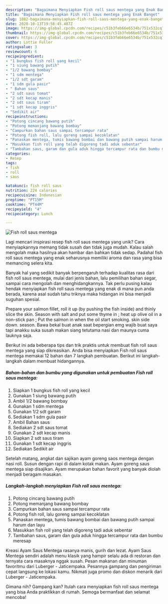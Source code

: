 ```yaml
---
description: "Bagaimana Menyiapkan Fish roll saus mentega yang Enak Banget"
title: "Bagaimana Menyiapkan Fish roll saus mentega yang Enak Banget"
slug: 1882-bagaimana-menyiapkan-fish-roll-saus-mentega-yang-enak-banget
date: 2020-10-13T19:58:45.487Z
image: https://img-global.cpcdn.com/recipes/c51b3feb66e6534b/751x532cq70/fish-roll-saus-mentega-foto-resep-utama.jpg
thumbnail: https://img-global.cpcdn.com/recipes/c51b3feb66e6534b/751x532cq70/fish-roll-saus-mentega-foto-resep-utama.jpg
cover: https://img-global.cpcdn.com/recipes/c51b3feb66e6534b/751x532cq70/fish-roll-saus-mentega-foto-resep-utama.jpg
author: Lottie Fuller
ratingvalue: 3
reviewcount: 6
recipeingredient:
- "1 bungkus fish roll yang kecil"
- "1 siung bawang putih"
- "1/2 bawang bombay"
- "1 sdm mentega"
- "1/2 sdt garam"
- "1 sdm gula pasir"
- " Bahan saus"
- "2 sdt saus tomat"
- "2 sdt kecap manis"
- "2 sdt saus tiram"
- "1 sdt kecap inggris"
- "Sedikit air"
recipeinstructions:
- "Potong cincang bawang putih"
- "Potong memanjang bawang bombay"
- "Campurkan bahan saus sampai tercampur rata"
- "Potong fish roll, lalu goreng sampai kecoklatan"
- "Panaskan mentega, tumis bawang bombai dan bawang putih sampai harum dan layu"
- "Masukkan fish roll yang telah digoreng tadi aduk sebentar"
- "Tambahan saus, garam dan gula aduk hingga tercampur rata dan bumbu meresap"
categories:
- Resep
tags:
- fish
- roll
- saus

katakunci: fish roll saus 
nutrition: 224 calories
recipecuisine: Indonesian
preptime: "PT15M"
cooktime: "PT44M"
recipeyield: "4"
recipecategory: Lunch

---
```



![Fish roll saus mentega](https://img-global.cpcdn.com/recipes/c51b3feb66e6534b/751x532cq70/fish-roll-saus-mentega-foto-resep-utama.jpg)

Lagi mencari inspirasi resep fish roll saus mentega yang unik? Cara menyiapkannya memang tidak susah dan tidak juga mudah. Kalau salah mengolah maka hasilnya akan hambar dan bahkan tidak sedap. Padahal fish roll saus mentega yang enak seharusnya memiliki aroma dan rasa yang bisa memancing selera kita.

Banyak hal yang sedikit banyak berpengaruh terhadap kualitas rasa dari fish roll saus mentega, mulai dari jenis bahan, lalu pemilihan bahan segar, sampai cara mengolah dan menghidangkannya. Tak perlu pusing kalau hendak menyiapkan fish roll saus mentega yang enak di mana pun anda berada, karena asal sudah tahu triknya maka hidangan ini bisa menjadi suguhan spesial.

Prepare your salmon fillet, roll it up (by pushing the fish inside) and thinly slice the skin. Season with salt and put some thyme in ; heat up olive oil in a non-stick pan ; Put the salmon in when the oil start smoking. skin side down. season. Bawa bekal buat anak saat bepergian emg wajib buat saya tapi anakku suka susah makan siang tetutama nasi dan maunya cuma lauknya saja.


Berikut ini ada beberapa tips dan trik praktis untuk membuat fish roll saus mentega yang siap dikreasikan. Anda bisa menyiapkan Fish roll saus mentega memakai 12 bahan dan 7 langkah pembuatan. Berikut ini langkah-langkah dalam membuat hidangannya.

<!--inarticleads1-->

##### Bahan-bahan dan bumbu yang digunakan untuk pembuatan Fish roll saus mentega:

1. Siapkan 1 bungkus fish roll yang kecil
1. Gunakan 1 siung bawang putih
1. Ambil 1/2 bawang bombay
1. Gunakan 1 sdm mentega
1. Gunakan 1/2 sdt garam
1. Sediakan 1 sdm gula pasir
1. Ambil  Bahan saus
1. Sediakan 2 sdt saus tomat
1. Gunakan 2 sdt kecap manis
1. Siapkan 2 sdt saus tiram
1. Gunakan 1 sdt kecap inggris
1. Sediakan Sedikit air


Setelah matang, angkat dan sajikan ayam goreng saos mentega dengan nasi roll. Susun dengan rapi di dalam kotak makan. Ayam goreng saus mentega siap disajikan. Ayam merupakan bahan favorit yang banyak diolah menjadi beragam masakan. 

<!--inarticleads2-->

##### Langkah-langkah menyiapkan Fish roll saus mentega:

1. Potong cincang bawang putih
1. Potong memanjang bawang bombay
1. Campurkan bahan saus sampai tercampur rata
1. Potong fish roll, lalu goreng sampai kecoklatan
1. Panaskan mentega, tumis bawang bombai dan bawang putih sampai harum dan layu
1. Masukkan fish roll yang telah digoreng tadi aduk sebentar
1. Tambahan saus, garam dan gula aduk hingga tercampur rata dan bumbu meresap


Kreasi Ayam Saus Mentega rasanya manis, gurih dan lezat. Ayam Saus Mentega sendiri adalah menu klasik yang hampir selalu ada di restoran dan ternyata cara masaknya nggak susah. Pesan makanan dan minuman favoritmu dari Luberger - Jaticempaka. Pesannya gampang dan pengiriman cepat langsung ke lokasi kamu. Nikmati juga promo dan diskon menarik dari Luberger - Jaticempaka. 

Gimana nih? Gampang kan? Itulah cara menyiapkan fish roll saus mentega yang bisa Anda praktikkan di rumah. Semoga bermanfaat dan selamat mencoba!
